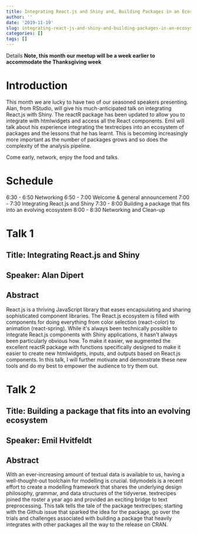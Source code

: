 ```yaml
---
title: Integrating React.js and Shiny and, Building Packages in an Ecosystem
author: ''
date: '2019-11-19'
slug: integrating-react-js-and-shiny-and-building-packages-in-an-ecosystem
categories: []
tags: []
---
```



Details
**Note, this month our meetup will be a week earlier to accommodate the Thanksgiving week**

# Introduction

This month we are lucky to have two of our seasoned speakers presenting. Alan, from RStudio, will give his much-anticipated talk on integrating React.js with Shiny. The reactR package has been updated to allow you to integrate with htmlwidgets and access all the React components. Emil will talk about his experience integrating the textrecipes into an ecosystem of packages and the lessons that he has learnt. This is becoming increasingly more important as the number of packages grows and so does the complexity of the analysis pipeline.

Come early, network, enjoy the food and talks.

# Schedule
6:30 - 6:50 Networking
6:50 - 7:00 Welcome & general announcement
7:00 - 7:30 Integrating React.js and Shiny
7:30 - 8:00 Building a package that fits into an evolving ecosystem
8:00 - 8:30 Networking and Clean-up

# Talk 1

## Title: Integrating React.js and Shiny
## Speaker: Alan Dipert
## Abstract
React.js is a thriving JavaScript library that eases encapsulating and sharing sophisticated component libraries. The React.js ecosystem is filled with components for doing everything from color selection (react-color) to animation (react-spring). While it's always been technically possible to integrate React.js components with Shiny applications, it hasn't always been particularly obvious how. To make it easier, we augmented the excellent reactR package with functions specifically designed to make it easier to create new htmlwidgets, inputs, and outputs based on React.js components. In this talk, I will further motivate and demonstrate these new tools and do my best to empower the audience to try them out.

# Talk 2

## Title: Building a package that fits into an evolving ecosystem
## Speaker: Emil Hvitfeldt
## Abstract
With an ever-increasing amount of textual data is available to us, having a well-thought-out toolchain for modelling is crucial. tidymodels is a recent effort to create a modelling framework that shares the underlying design philosophy, grammar, and data structures of the tidyverse. textrecipes joined the roster a year ago and provided an exciting bridge to text preprocessing. This talk tells the tale of the package textrecipes; starting with the Github issue that sparked the idea for the package, go over the trials and challenges associated with building a package that heavily integrates with other packages all the way to the release on CRAN.